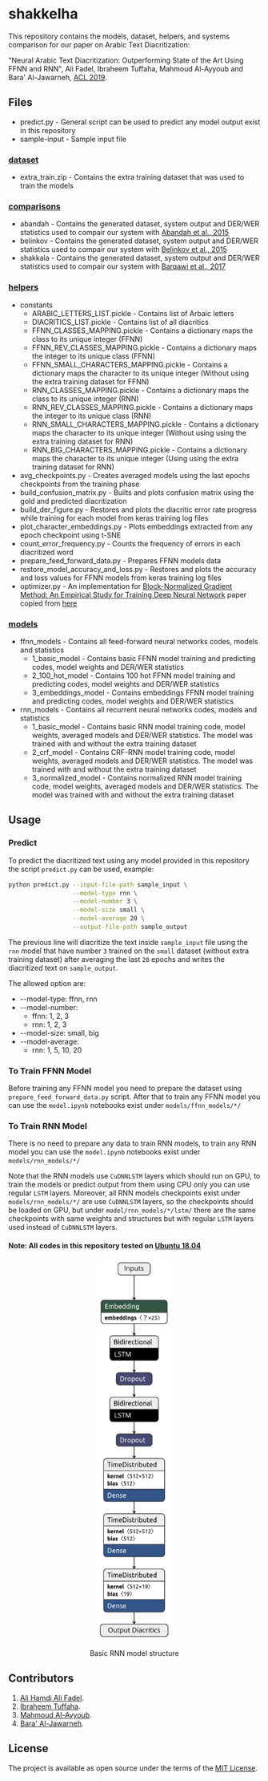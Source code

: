 # shakkelha

This repository contains the models, dataset, helpers, and systems comparison for our paper on Arabic Text Diacritization:

"Neural Arabic Text Diacritization: Outperforming State of the Art Using FFNN and RNN", Ali Fadel, Ibraheem Tuffaha, Mahmoud Al-Ayyoub and Bara' Al-Jawarneh, [ACL 2019](http://www.acl2019.org).

## Files

- predict.py - General script can be used to predict any model output exist in this repository
- sample-input - Sample input file

### [dataset](/dataset)

- extra_train.zip - Contains the extra training dataset that was used to train the models

### [comparisons](/comparisons)

- abandah - Contains the generated dataset, system output and DER/WER statistics used to compair our system with [Abandah et al., 2015](https://link.springer.com/article/10.1007/s10032-015-0242-2)
- belinkov - Contains the generated dataset, system output and DER/WER statistics used to compair our system with [Belinkov et al., 2015](https://www.aclweb.org/anthology/D15-1274)
- shakkala - Contains the generated dataset, system output and DER/WER statistics used to compair our system with [Barqawi et al., 2017](https://github.com/Barqawiz/Shakkala)

### [helpers](/helpers)

- constants
  - ARABIC_LETTERS_LIST.pickle - Contains list of Arbaic letters
  - DIACRITICS_LIST.pickle - Contains list of all diacritics
  - FFNN_CLASSES_MAPPING.pickle - Contains a dictionary maps the class to its unique integer (FFNN)
  - FFNN_REV_CLASSES_MAPPING.pickle - Contains a dictionary maps the integer to its unique class (FFNN)
  - FFNN_SMALL_CHARACTERS_MAPPING.pickle - Contains a dictionary maps the character to its unique integer (Without using the extra training dataset for FFNN)
  - RNN_CLASSES_MAPPING.pickle - Contains a dictionary maps the class to its unique integer (RNN)
  - RNN_REV_CLASSES_MAPPING.pickle - Contains a dictionary maps the integer to its unique class (RNN)
  - RNN_SMALL_CHARACTERS_MAPPING.pickle - Contains a dictionary maps the character to its unique integer (Without using using the extra training dataset for RNN)
  - RNN_BIG_CHARACTERS_MAPPING.pickle - Contains a dictionary maps the character to its unique integer (Using using the extra training dataset for RNN)
- avg_checkpoints.py - Creates averaged models using the last epochs checkpoints from the training phase
- build_confusion_matrix.py - Builts and plots confusion matrix using the gold and predicted diacritization
- build_der_figure.py - Restores and plots the diacritic error rate progress while training for each model from keras training log files
- plot_character_embeddings.py - Plots embeddings extracted from any epoch checkpoint using t-SNE
- count_error_frequency.py - Counts the frequency of errors in each diacritized word
- prepare_feed_forward_data.py - Prepares FFNN models data
- restore_model_accuracy_and_loss.py - Restores and plots the accuracy and loss values for FFNN models from keras training log files
- optimizer.py - An implementation for [Block-Normalized Gradient Method: An Empirical Study for Training Deep Neural Network](https://arxiv.org/abs/1707.04822) paper copied from [here](https://github.com/titu1994/keras-normalized-optimizers)

### [models](/models)

- ffnn_models - Contains all feed-forward neural networks codes, models and statistics
  - 1_basic_model - Contains basic FFNN model training and predicting codes, model weights and DER/WER statistics
  - 2_100_hot_model - Contains 100 hot FFNN model training and predicting codes, model weights and DER/WER statistics
  - 3_embeddings_model - Contains embeddings FFNN model training and predicting codes, model weights and DER/WER statistics
- rnn_models - Contains all recurrent neural networks codes, models and statistics
  - 1_basic_model - Contains basic RNN model training code, model weights, averaged models and DER/WER statistics. The model was trained with and without the extra training dataset
  - 2_crf_model - Contains CRF-RNN model training code, model weights, averaged models and DER/WER statistics. The model was trained with and without the extra training dataset
  - 3_normalized_model - Contains normalized RNN model training code, model weights, averaged models and DER/WER statistics. The model was trained with and without the extra training dataset
  
## Usage

### Predict

To predict the diacritized text using any model provided in this repository the script `predict.py` can be used, example:
```bash
python predict.py --input-file-path sample_input \
                  --model-type rnn \
                  --model-number 3 \
                  --model-size small \
                  --model-average 20 \
                  --output-file-path sample_output
```
The previous line will diacritize the text inside `sample_input` file using the `rnn` model that have number `3` trained on the `small` dataset (without extra training dataset) after averaging the last `20` epochs and writes the diacritized text on `sample_output`.

The allowed option are:

- --model-type: ffnn, rnn
- --model-number:
  - ffnn: 1, 2, 3
  - rnn: 1, 2, 3
- --model-size: small, big
- --model-average:
  - rnn: 1, 5, 10, 20

### To Train FFNN Model

Before training any FFNN model you need to prepare the dataset using `prepare_feed_forward_data.py` script. After that to train any FFNN model you can use the `model.ipynb` notebooks exist under `models/ffnn_models/*/`

### To Train RNN Model

There is no need to prepare any data to train RNN models, to train any RNN model you can use the `model.ipynb` notebooks exist under `models/rnn_models/*/`

Note that the RNN models use `CuDNNLSTM` layers which should run on GPU, to train the models or predict output from them using CPU only you can use regular `LSTM` layers. Moreover, all RNN models checkpoints exist under `models/rnn_models/*/` are use `CuDNNLSTM` layers, so the checkpoints should be loaded on GPU, but under `model/rnn_models/*/lstm/` there are the same checkpoints with same weights and structures but with regular `LSTM` layers used instead of `CuDNNLSTM` layers.

#### Note: All codes in this repository tested on [Ubuntu 18.04](http://releases.ubuntu.com/18.04)

<p align="center">
  <img width="150" src="models/rnn_models/rnn_basic_model_structure.png">
</p>
<p align="center">
  Basic RNN model structure
</p>

## Contributors
1. [Ali Hamdi Ali Fadel](https://github.com/AliOsm).<br/>
2. [Ibraheem Tuffaha](https://github.com/IbraheemTuffaha).<br/>
3. [Mahmoud Al-Ayyoub](https://github.com/malayyoub).<br/>
4. [Bara' Al-Jawarneh](https://github.com/baraajaw).<br/>

## License
The project is available as open source under the terms of the [MIT License](https://opensource.org/licenses/MIT).
